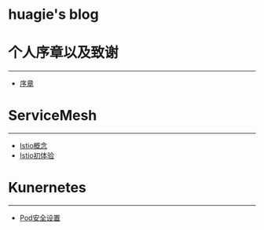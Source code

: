 # huagie's blog

# 个人序章以及致谢
---
- [序章](./home.md)


# ServiceMesh 
---
- [Istio概念](./Istio1.md)
- [Istio初体验](./istio2.md)

# Kunernetes 
---
- [Pod安全设置](./PodSec.md)

